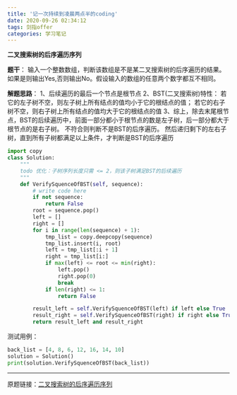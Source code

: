 ```yaml
---
title: '记一次持续到凌晨两点半的coding'
date: 2020-09-26 02:34:12
tags: 剑指offer
categories: 学习笔记
---
```

**二叉搜索树的后序遍历序列**

**题干**：
输入一个整数数组，判断该数组是不是某二叉搜索树的后序遍历的结果。
如果是则输出Yes,否则输出No。假设输入的数组的任意两个数字都互不相同。

<!--more-->

**解题思路**：
1、后续遍历的最后一个节点是根节点
2、BST(二叉搜索树)特性：
若它的左子树不空，则左子树上所有结点的值均小于它的根结点的值；
若它的右子树不空，则右子树上所有结点的值均大于它的根结点的值
3、综上，除去末尾根节点，BST的后续遍历中，前面一部分都小于根节点的数是左子树，后一部分都大于根节点的是右子树。
不符合则判断不是BST的后序遍历。
然后递归剩下的左右子树，直到所有子树都满足以上条件，才判断是BST的后序遍历

```python
import copy
class Solution:
    """
    todo 优化：子树序列长度只需 <= 2，则该子树满足BST的后续遍历
    """
    def VerifySquenceOfBST(self, sequence):
        # write code here
        if not sequence:
            return False
        root = sequence.pop()
        left = []
        right = []
        for i in range(len(sequence) + 1):
            tmp_list = copy.deepcopy(sequence)
            tmp_list.insert(i, root)
            left = tmp_list[:i + 1]
            right = tmp_list[i:]
            if max(left) <= root <= min(right):
                left.pop()
                right.pop(0)
                break
            if len(right) <= 1:
                return False

        result_left = self.VerifySquenceOfBST(left) if left else True
        result_right = self.VerifySquenceOfBST(right) if right else True
        return result_left and result_right
```
测试用例：
```python
back_list = [4, 8, 6, 12, 16, 14, 10]
solution = Solution()
print(solution.VerifySquenceOfBST(back_list))
```

******
原题链接：[二叉搜索树的后序遍历序列](https://www.nowcoder.com/practice/a861533d45854474ac791d90e447bafd?tpId=13&&tqId=11176&rp=1&ru=/ta/coding-interviews&qru=/ta/coding-interviews/question-ranking)  